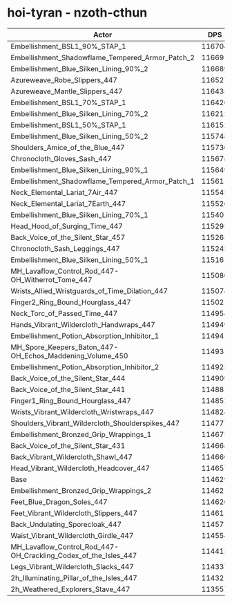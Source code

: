 # hoi-tyran - nzoth-cthun
| Actor | DPS | Increase |
|---|:---:|:---:|
|Embellishment_BSL1_90%_STAP_1|116704|1.81%|
|Embellishment_Shadowflame_Tempered_Armor_Patch_2|116691|1.80%|
|Embellishment_Blue_Silken_Lining_90%_2|116689|1.80%|
|Azureweave_Robe_Slippers_447|116527|1.66%|
|Azureweave_Mantle_Slippers_447|116435|1.58%|
|Embellishment_BSL1_70%_STAP_1|116426|1.57%|
|Embellishment_Blue_Silken_Lining_70%_2|116212|1.38%|
|Embellishment_BSL1_50%_STAP_1|116152|1.33%|
|Embellishment_Blue_Silken_Lining_50%_2|115748|0.98%|
|Shoulders_Amice_of_the_Blue_447|115730|0.96%|
|Chronocloth_Gloves_Sash_447|115678|0.92%|
|Embellishment_Blue_Silken_Lining_90%_1|115649|0.89%|
|Embellishment_Shadowflame_Tempered_Armor_Patch_1|115611|0.86%|
|Neck_Elemental_Lariat_7Air_447|115545|0.80%|
|Neck_Elemental_Lariat_7Earth_447|115526|0.78%|
|Embellishment_Blue_Silken_Lining_70%_1|115401|0.67%|
|Head_Hood_of_Surging_Time_447|115295|0.58%|
|Back_Voice_of_the_Silent_Star_457|115265|0.55%|
|Chronocloth_Sash_Leggings_447|115243|0.54%|
|Embellishment_Blue_Silken_Lining_50%_1|115161|0.46%|
|MH_Lavaflow_Control_Rod_447-OH_Witherrot_Tome_447|115080|0.39%|
|Wrists_Allied_Wristguards_of_Time_Dilation_447|115074|0.39%|
|Finger2_Ring_Bound_Hourglass_447|115021|0.34%|
|Neck_Torc_of_Passed_Time_447|114954|0.28%|
|Hands_Vibrant_Wildercloth_Handwraps_447|114949|0.28%|
|Embellishment_Potion_Absorption_Inhibitor_1|114941|0.27%|
|MH_Spore_Keepers_Baton_447-OH_Echos_Maddening_Volume_450|114931|0.26%|
|Embellishment_Potion_Absorption_Inhibitor_2|114925|0.26%|
|Back_Voice_of_the_Silent_Star_444|114909|0.24%|
|Back_Voice_of_the_Silent_Star_441|114881|0.22%|
|Finger1_Ring_Bound_Hourglass_447|114852|0.19%|
|Wrists_Vibrant_Wildercloth_Wristwraps_447|114824|0.17%|
|Shoulders_Vibrant_Wildercloth_Shoulderspikes_447|114777|0.13%|
|Embellishment_Bronzed_Grip_Wrappings_1|114673|0.04%|
|Back_Voice_of_the_Silent_Star_431|114668|0.03%|
|Back_Vibrant_Wildercloth_Shawl_447|114660|0.03%|
|Head_Vibrant_Wildercloth_Headcover_447|114657|0.02%|
|Base|114629|0.00%|
|Embellishment_Bronzed_Grip_Wrappings_2|114621|-0.01%|
|Feet_Blue_Dragon_Soles_447|114620|-0.01%|
|Feet_Vibrant_Wildercloth_Slippers_447|114611|-0.02%|
|Back_Undulating_Sporecloak_447|114571|-0.05%|
|Waist_Vibrant_Wildercloth_Girdle_447|114554|-0.07%|
|MH_Lavaflow_Control_Rod_447-OH_Crackling_Codex_of_the_Isles_447|114412|-0.19%|
|Legs_Vibrant_Wildercloth_Slacks_447|114337|-0.25%|
|2h_Illuminating_Pillar_of_the_Isles_447|114321|-0.27%|
|2h_Weathered_Explorers_Stave_447|113557|-0.94%|
